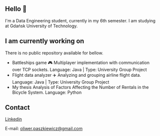 ## Hello 👋
I'm a Data Engineering student, currently in my 6th semester. I am studying at Gdańsk University of Technology.

## I am currently working on
There is no public repository available for bellow.
- Battleships game 🎮
Multiplayer implementation with communication over TCP sockets.
Language: Java | Type: University Group Project
- Flight data analyzer ✈️
Analyzing and grouping airline flight data.
Language: Java | Type: University Group Project
- My thesis
Analysis of Factors Affecting the Number of Rentals in the Bicycle System.
Language: Python

## Contact
[Linkedin](https://www.linkedin.com/in/oliwer-paszkiewicz/)

E-mail: [oliwer.paszkiewicz@gmail.com](oliwer.paszkiewicz@gmail.com)


